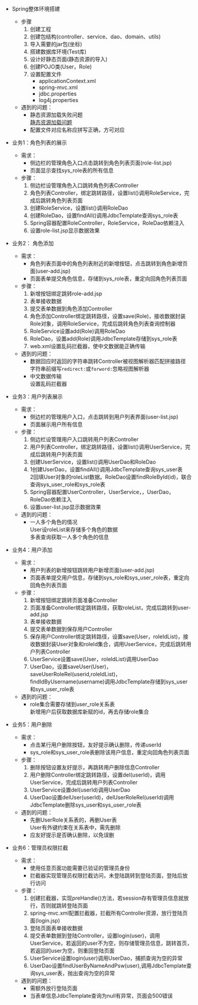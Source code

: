 + Spring整体环境搭建
	- 步骤
		1. 创建工程
		2. 创建包结构(controller、service、dao、domain、utils)
		3. 导入需要的jar包(坐标)
		4. 搭建数据库环境(Test库)
		5. 设计好静态页面(静态资源的导入)
		6. 创建POJO类(User，Role)
		7. 设置配置文件
			- applicationContext.xml
			- spring-mvc.xml
			- jdbc.properties
			- log4j.properties
	- 遇到的问题：
		* 静态资源加载失败问题   
			[静态资源加载问题](https://segmentfault.com/a/1190000015956038)
		* 配置文件对应名称应拼写正确，方可对应

+ 业务1：角色列表的展示
	- 需求：
		* 侧边栏的管理角色入口点击跳转到角色列表页面(role-list.jsp)
		* 页面显示查找sys_role表的所有信息
	- 步骤：
		1. 侧边栏设管理角色入口跳转角色列表Controller
		2. 角色列表Controller，绑定跳转路径，设置list()调用RoleService，完成后跳转角色列表页面
		3. 创建RoleService，设置list()调用RoleDao
		4. 创建RoleDao，设置findAll()调用JdbcTemplate查询sys_role表
		5. Spring容器配置RoleController，RoleService，RoleDao依赖注入
		6. 设置role-list.jsp显示数据效果

+ 业务2： 角色添加
	- 需求：
		* 角色列表页面中的角色列表附近的新增按钮，点击跳转到角色新增页面(user-add.jsp)
		* 页面表单提交角色信息，存储到sys_role表，重定向回角色列表页面
	- 步骤：
		1. 新增按钮绑定跳转role-add.jsp
		2. 表单接收数据
		3. 提交表单数据到角色添加Controller
		4. 角色添加Controller绑定跳转路径，设置save(Role)，接收数据封装Role对象，调用RoleService，完成后跳转角色列表查询控制器
		5. RoleService设置add(Role)调用RoleDao
		6. RoleDao，设置add(Role)调用JdbcTemplate存储到sys_role表
		7. web.xml设置乱码拦截器，使中文数据能正确传输
	- 遇到的问题：
		* 数据回应时返回的字符串跳转Controller被视图解析器匹配拼接路径  
			字符串前缀写`redirect:`或`forword:`忽略视图解析器
		* 中文数据传输  
			设置乱码拦截器

+ 业务3：用户列表展示
	- 需求：
		* 侧边栏的管理用户入口，点击跳转到用户列表界面(user-list.jsp)
		* 页面展示用户所有信息
	- 步骤：
		1. 侧边栏设管理用户入口跳转用户列表Controller
		2. 用户列表Controller，绑定跳转路径，设置list()调用UserService，完成后跳转用户列表页面
		3. 创建UserService，设置list()调用UserDao和RoleDao
		4. 1创建UserDao，设置findAll()调用JdbcTemplate查询sys_user表  
			2回填User对象的roleList数据。RoleDao设置findRoleById(id)，联合查询sys_user_role和sys_role表
		5. Spring容器配置UserController，UserService，，UserDao，RoleDao依赖注入
		6. 设置user-list.jsp显示数据效果
	- 遇到的问题：
		* 一人多个角色的情况  
			User设roleList来存储多个角色的数据  
			多表查询获取一人多个角色的信息

+ 业务4：用户添加
	- 需求：
		* 用户列表的新增按钮跳转用户新增页面(user-add.jsp)
		* 页面表单提交用户信息，存储到sys_role和sys_user_role表，重定向回角色列表页面
	- 步骤：
		1. 新增按钮绑定跳转页面准备Controller
		2. 页面准备Controller绑定跳转路径，获取roleList，完成后跳转到user-add.jsp
		2. 表单接收数据
		3. 提交表单数据到保存用户Controller
		4. 保存用户Controller绑定跳转路径，设置save(User，roleIdList)，接收数据封装User对象和roleId集合，调用UserService，完成后跳转用户列表Controller
		5. UserService设置save(User，roleIdList)调用UserDao
		6. UserDao，设置saveUser(User)，saveUserRoleRel(userid,roleIdList)，findIdByUsername(username)调用JdbcTemplate存储到sys_user和sys_user_role表
	- 遇到的问题：
		* role集合需要存储到user_role关系表  
			新增用户后获取数据库新赋的id，再去存储role集合

+ 业务5：用户删除
	- 需求：
		* 点击某行用户删除按钮，友好提示确认删除，传递userId
		* sys_role和sys_user_role表删除该用户信息，重定向回角色列表页面
	- 步骤：
		1. 删除按钮设置友好提示，再跳转用户删除信息Controller
		2. 用户删除Controller绑定跳转路径，设置del(userId)，调用UserService，完成后跳转用户列表Controller
		3. UserService设置del(userId)调用UserDao
		4. UserDao设置delUser(userId)，delUserRoleRel(userId)调用JdbcTemplate删除sys_user和sys_user_role表
	- 遇到的问题：
		* 先删UserRole关系表的，再删User表  
			User有外键约束在关系表中，需先删除
		* 应友好提示是否确认删除，以免误删
+ 业务6：管理员权限拦截
	- 需求：
		* 使用任意页面功能需要已验证的管理员身份
		* 拦截器实现管理员权限拦截访问，未登陆跳转到登陆页面，登陆后放行访问
	- 步骤：
	  	1. 创建拦截器，实现preHandle()方法，若session存有管理员信息就放行，否则就跳转登陆页面
	  	2. spring-mvc.xml配置拦截器，拦截所有Controller资源，放行登陆页面(login.jsp)
	  	3. 登陆页面表单接收数据
	  	4. 提交表单数据到登陆Controller，设置login(user)，调用UserService，若返回的user不为空，则存储管理员信息，跳转首页，若返回的user为空，则重回登陆页面
	  	5. UserService设置login(user)调用UserDao，捕抓查询为空的异常
	  	6. UserDao设置findUserByNameAndPsw(user),调用JdbcTemplate查询sys_user表，抛出查询为空的异常
	- 遇到的问题：
		* 需额外放行登陆页面
		* 当表单信息JdbcTemplate查询为null有异常，页面会500错误
